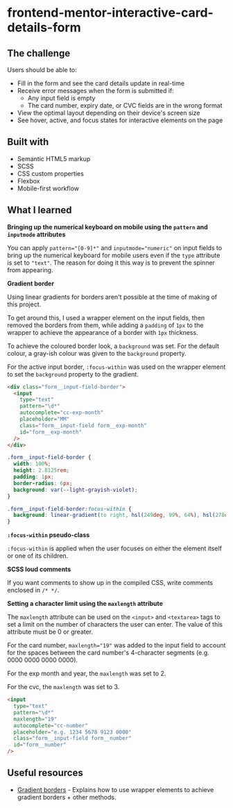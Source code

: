 # frontend-mentor-interactive-card-details-form

## The challenge

Users should be able to:

- Fill in the form and see the card details update in real-time
- Receive error messages when the form is submitted if:
  - Any input field is empty
  - The card number, expiry date, or CVC fields are in the wrong format
- View the optimal layout depending on their device's screen size
- See hover, active, and focus states for interactive elements on the page

## Built with

- Semantic HTML5 markup
- SCSS
- CSS custom properties
- Flexbox
- Mobile-first workflow

## What I learned

**Bringing up the numerical keyboard on mobile using the `pattern` and `inputmode` attributes**

You can apply `pattern="[0-9]*"` and `inputmode="numeric"` on input fields to bring up the numerical keyboard for mobile users even if the `type` attribute is set to `"text"`. The reason for doing it this way is to prevent the spinner from appearing.

**Gradient border**

Using linear gradients for borders aren't possible at the time of making of this project.

To get around this, I used a wrapper element on the input fields, then removed the borders from them, while adding a `padding` of `1px` to the wrapper to achieve the appearance of a border with `1px` thickness.

To achieve the coloured border look, a `background` was set. For the default colour, a gray-ish colour was given to the `background` property.

For the active input border, `:focus-within` was used on the wrapper element to set the `background` property to the gradient.

```html
<div class="form__input-field-border">
  <input
    type="text"
    pattern="\d*"
    autocomplete="cc-exp-month"
    placeholder="MM"
    class="form__input-field form__exp-month"
    id="form__exp-month"
  />
</div>
```
```css
.form__input-field-border {
  width: 100%;
  height: 2.8125rem;
  padding: 1px;
  border-radius: 6px;
  background: var(--light-grayish-violet);
}

.form__input-field-border:focus-within {
  background: linear-gradient(to right, hsl(249deg, 99%, 64%), hsl(278deg, 94%, 30%));
}
```

**`:focus-within` pseudo-class**

`:focus-within` is applied when the user focuses on either the element itself or one of its children.

**SCSS loud comments**

If you want comments to show up in the compiled CSS, write comments enclosed in `/* */`.

**Setting a character limit using the `maxlength` attribute**

The `maxlength` attribute can be used on the `<input>` and `<textarea>` tags to set a limit on the number of characters the user can enter. The value of this attribute must be 0 or greater.

For the card number, `maxlength="19"` was added to the input field to account for the spaces between the card number's 4-character segments (e.g. 0000 0000 0000 0000).

For the exp month and year, the `maxlength` was set to 2.

For the cvc, the `maxlength` was set to 3.

```html
<input
  type="text"
  pattern="\d*"
  maxlength="19"
  autocomplete="cc-number"
  placeholder="e.g. 1234 5678 9123 0000"
  class="form__input-field form__number"
  id="form__number"
/>
```

## Useful resources

- [Gradient borders](https://css-tricks.com/gradient-borders-in-css/) - Explains how to use wrapper elements to achieve gradient borders + other methods.
